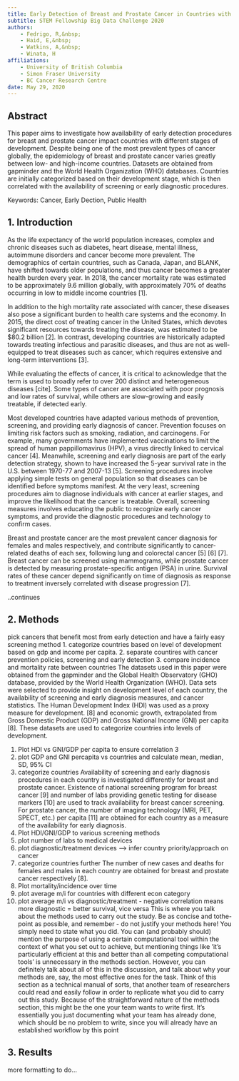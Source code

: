 ```yaml
---
title: Early Detection of Breast and Prostate Cancer in Countries with Varying levels of Development
subtitle: STEM Fellowship Big Data Challenge 2020
authors:
    - Fedrigo, R,&nbsp;
    - Haid, E,&nbsp; 
    - Watkins, A,&nbsp;
    - Winata, H
affiliations:
    - University of British Columbia
    - Simon Fraser University
    - BC Cancer Research Centre
date: May 29, 2020
---
```


## Abstract
This paper aims to investigate how availability of early detection procedures for breast and
prostate cancer impact countries with different
stages of development. Despite being one of the
most prevalent types of cancer globally, the epidemiology of breast and prostate cancer varies
greatly between low- and high-income countries.
Datasets are obtained from gapminder and the
World Health Organization (WHO) databases.
Countries are initially categorized based on their
development stage, which is then correlated with
the availability of screening or early diagnostic
procedures.

Keywords: Cancer, Early Dection, Public Health


<chart type="bar" datasetName="grouped_master_dev_level" title="Units per Million People by Country" controls />
<chart type="bar" datasetName="imaging_units_per_1M_by_development_quartile" title="Units per Million People by HDI Quartile" />

## 1. Introduction
As the life expectancy of the world population
increases, complex and chronic diseases such
as diabetes, heart disease, mental illness, autoimmune disorders and cancer become more
prevalent. The demographics of certain countries, such as Canada, Japan, and BLANK, have
shifted towards older populations, and thus cancer becomes a greater health burden every year.
In 2018, the cancer mortality rate was estimated
to be approximately 9.6 million globally, with
approximately 70% of deaths occurring in low
to middle income countries [1].

In addition to the high mortality rate associated with cancer, these diseases also pose a significant burden to health care systems and the
economy. In 2015, the direct cost of treating
cancer in the United States, which devotes significant resources towards treating the disease,
was estimated to be $80.2 billion [2]. In contrast,
developing countries are historically adapted towards treating infectious and parasitic diseases,
and thus are not as well-equipped to treat diseases such as cancer, which requires extensive
and long-term interventions [3].

While evaluating the effects of cancer, it is critical to acknowledge that the term is used to broadly refer to over 200
distinct and heterogeneous diseases [cite]. Some types of cancer are associated with poor prognosis and low rates of 
survival, while others are slow-growing and easily treatable, if detected early.

Most developed countries have adapted various methods of prevention, screening, and providing early diagnosis of cancer. Prevention
focuses on limiting risk factors such as smoking, radiation, and carcinogens. For example,
many governments have implemented vaccinations to limit the spread of human pappillomavirus (HPV), a virus directly linked to cervical cancer [4]. Meanwhile, screening and early
diagnosis are part of the early detection strategy, shown to have increased the 5-year survival
rate in the U.S. between 1970-77 and 2007-13
[5]. Screening procedures involve applying simple tests on general population so that diseases
can be identified before symptoms manifest. At
the very least, screening procedures aim to diagnose individuals with cancer at earlier stages,
and improve the likelihood that the cancer is
treatable. Overall, screening measures involves
educating the public to recognize early cancer
symptoms, and provide the diagnostic procedures and technology to confirm cases.

Breast and prostate cancer are the most
prevalent cancer diagnosis for females and
males respectively, and contribute significantly
to cancer-related deaths of each sex, following
lung and colorectal cancer [5] [6] [7]. Breast
cancer can be screened using mammograms,
while prostate cancer is detected by measuring
prostate-specific antigen (PSA) in urine. Survival rates of these cancer depend significantly
on time of diagnosis as response to treatment
inversely correlated with disease progression [7].

..continues

## 2. Methods
pick cancers that benefit most from early
detection and have a fairly easy screening
method 1. categorize countries based on level
of development based on gdp and income per
capita. 2. separate countires with cancer prevention policies, screening and early detection 3.
compare incidence and mortality rate between
countries
The datasets used in this paper were obtained
from the gapminder and the Global Health
Observatory (GHO) database, provided by the
World Health Organization (WHO). Data sets
were selected to provide insight on development
level of each country, the availability of screening and early diagnosis measures, and cancer
statistics.
The Human Development Index (HDI) was
used as a proxy measure for development. [8]
and economic growth, extrapolated from Gross
Domestic Product (GDP) and Gross National
Income (GNI) per capita [8]. These datasets are
used to categorize countries into levels of development.
1. Plot HDI vs GNI/GDP per capita to ensure
correlation
3
2. plot GDP and GNI percapita vs countries
and calculate mean, median, SD, 95% CI
3. categorize countries
Availability of screening and early diagnosis
procedures in each country is investigated differently for breast and prostate cancer. Existence
of national screening program for breast cancer
[9] and number of labs providing genetic testing
for disease markers [10] are used to track availability for breast cancer screening. For prostate
cancer, the number of imaging technology (MRI,
PET, SPECT, etc.) per capita [11] are obtained
for each country as a measure of the availability
for early diagnosis.
1. Plot HDI/GNI/GDP to various screening
methods
2. plot number of labs to medical devices
3. plot diagnostic/treatment devices –> infer
country priority/approach on cancer
4. categorize countries further
The number of new cases and deaths for females and males in each country are obtained
for breast and prostate cancer respectively [8].
1. Plot mortality/incidence over time
2. plot average m/i for countries with different
econ category
3. plot average m/i vs diagnostic/treatment -
negative correlation means more diagnostic
= better survival, vice versa
This is where you talk about the methods used
to carry out the study. Be as concise and tothe-point as possible, and remember - do not
justify your methods here! You simply need
to state what you did. You can (and probably
should) mention the purpose of using a certain
computational tool within the context of what
you set out to achieve, but mentioning things
like ’it’s particularly efficient at this and better
than all competing computational tools’ is unnecessary in the methods section. However, you
can definitely talk about all of this in the discussion, and talk about why your methods are,
say, the most effective ones for the task.
Think of this section as a technical manual
of sorts, that another team of researchers could
read and easily follow in order to replicate what
you did to carry out this study.
Because of the straightforward nature of the
methods section, this might be the one your
team wants to write first. It’s essentially you
just documenting what your team has already
done, which should be no problem to write, since
you will already have an established workflow by
this point

## 3. Results
more formatting to do...

<script>
    import Chart from "../components/Chart";
    export default {
        components: {Chart}
    }
</script>
